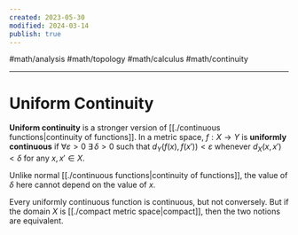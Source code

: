 ```yaml
---
created: 2023-05-30
modified: 2024-03-14
publish: true
---
```


#math/analysis #math/topology #math/calculus #math/continuity

---
# Uniform Continuity
**Uniform continuity** is a stronger version of [[./continuous functions|continuity of functions]]. In a metric space, $f: X \rightarrow Y$ is **uniformly continuous** if $\forall \varepsilon > 0 \ \exists \, \delta > 0$ such that $d_Y(f(x), f(x')) < \varepsilon$ whenever $d_X(x, x') < \delta$ for any $x, x' \in X$.

Unlike normal [[./continuous functions|continuity of functions]], the value of $\delta$ here cannot depend on the value of $x$.

Every uniformly continuous function is continuous, but not conversely. But if the domain $X$ is [[./compact metric space|compact]], then the two notions are equivalent.